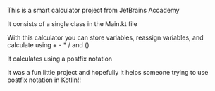 This is a smart calculator project from JetBrains Accademy

It consists of a single class in the Main.kt file

With this calculator you can store variables, reassign variables, and calculate using + - * / and ()

It calculates using a postfix notation

It was a fun little project and hopefully it helps someone trying to use postfix notation in Kotlin!!
